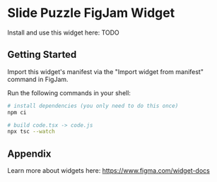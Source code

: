 # Slide Puzzle FigJam Widget

Install and use this widget here: TODO

## Getting Started

Import this widget's manifest via the "Import widget from manifest" command in FigJam.

Run the following commands in your shell:

```bash
# install dependencies (you only need to do this once)
npm ci

# build code.tsx -> code.js
npx tsc --watch
```

## Appendix

Learn more about widgets here:
https://www.figma.com/widget-docs
